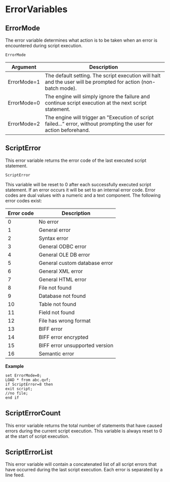 # ErrorVariables

## ErrorMode

The error variable determines what action is to be taken when an error is encountered during script execution.

`ErrorMode`

| Argument    | Description |
| ----------- | ----------- |
| ErrorMode=1 | The default setting. The script execution will halt and the user will be prompted for action (non-batch mode).|
| ErrorMode=0 | The engine will simply ignore the failure and continue script execution at the next script statement. |
| ErrorMode=2 | The engine will trigger an "Execution of script failed..." error, without prompting the user for action beforehand. |

## ScriptError

This error variable returns the error code of the last executed script statement.

`ScriptError`

This variable will be reset to 0 after each successfully executed script statement. If an error occurs it will be set to
an internal error code. Error codes are dual values with a numeric and a text component. The following error codes 
exist:

| Error code | Description                    |
| ---------- | ------------------------------ |
| 0          | No error                       |
| 1          | General error                  |
| 2          | Syntax error                   |
| 3          | General ODBC error             |
| 4          | General OLE DB error           |
| 5          | General custom database error  |
| 6          | General XML error              |
| 7          | General HTML error             |
| 8          | File not found                 |
| 9          | Database not found             |
| 10         | Table not found                |
| 11         | Field not found                |
| 12         | File has wrong format          |
| 13         | BIFF error                     |
| 14         | BIFF error encrypted           |
| 15         | BIFF error unsupported version |
| 16         | Semantic error                 |

**Example**

```qlik
set ErrorMode=0;
LOAD * from abc.qvf;
if ScriptError=8 then
exit script;
//no file;
end if
```

## ScriptErrorCount

This error variable returns the total number of statements that have caused errors during the current script execution.
This variable is always reset to 0 at the start of script execution.

## ScriptErrorList

This error variable will contain a concatenated list of all script errors that have occurred during the last script
execution. Each error is separated by a line feed.